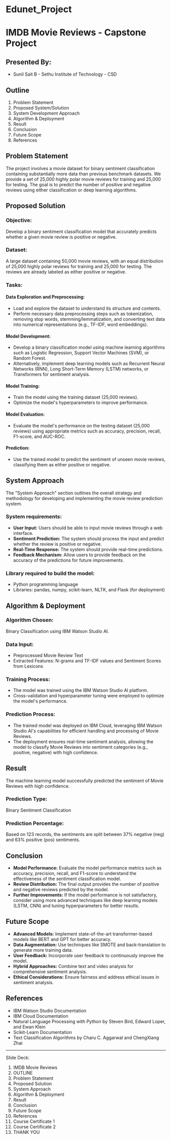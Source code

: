 # Edunet_Project

# IMDB Movie Reviews - Capstone Project

## Presented By:
- Sunil Sait B - Sethu Institute of Technology - CSD

## Outline
1. Problem Statement
2. Proposed System/Solution
3. System Development Approach
4. Algorithm & Deployment
5. Result
6. Conclusion
7. Future Scope
8. References

## Problem Statement
The project involves a movie dataset for binary sentiment classification containing substantially more data than previous benchmark datasets. We provide a set of 25,000 highly polar movie reviews for training and 25,000 for testing. The goal is to predict the number of positive and negative reviews using either classification or deep learning algorithms.

## Proposed Solution
### Objective:
Develop a binary sentiment classification model that accurately predicts whether a given movie review is positive or negative.

### Dataset:
A large dataset containing 50,000 movie reviews, with an equal distribution of 25,000 highly polar reviews for training and 25,000 for testing. The reviews are already labeled as either positive or negative.

### Tasks:
#### Data Exploration and Preprocessing:
- Load and explore the dataset to understand its structure and contents.
- Perform necessary data preprocessing steps such as tokenization, removing stop words, stemming/lemmatization, and converting text data into numerical representations (e.g., TF-IDF, word embeddings).

#### Model Development:
- Develop a binary classification model using machine learning algorithms such as Logistic Regression, Support Vector Machines (SVM), or Random Forest.
- Alternatively, implement deep learning models such as Recurrent Neural Networks (RNN), Long Short-Term Memory (LSTM) networks, or Transformers for sentiment analysis.

#### Model Training:
- Train the model using the training dataset (25,000 reviews).
- Optimize the model's hyperparameters to improve performance.

#### Model Evaluation:
- Evaluate the model's performance on the testing dataset (25,000 reviews) using appropriate metrics such as accuracy, precision, recall, F1-score, and AUC-ROC.

#### Prediction:
- Use the trained model to predict the sentiment of unseen movie reviews, classifying them as either positive or negative.

## System Approach
The "System Approach" section outlines the overall strategy and methodology for developing and implementing the movie review prediction system.

### System requirements:
- **User Input:** Users should be able to input movie reviews through a web interface.
- **Sentiment Prediction:** The system should process the input and predict whether the review is positive or negative.
- **Real-Time Response:** The system should provide real-time predictions.
- **Feedback Mechanism:** Allow users to provide feedback on the accuracy of the predictions for future improvements.

### Library required to build the model:
- Python programming language
- Libraries: pandas, numpy, scikit-learn, NLTK, and Flask (for deployment)

## Algorithm & Deployment
### Algorithm Chosen:
Binary Classification using IBM Watson Studio AI.

### Data Input:
- Preprocessed Movie Review Text
- Extracted Features: N-grams and TF-IDF values and Sentiment Scores from Lexicons

### Training Process:
- The model was trained using the IBM Watson Studio AI platform.
- Cross-validation and hyperparameter tuning were employed to optimize the model's performance.

### Prediction Process:
- The trained model was deployed on IBM Cloud, leveraging IBM Watson Studio AI's capabilities for efficient handling and processing of Movie Reviews.
- The deployment ensures real-time sentiment analysis, allowing the model to classify Movie Reviews into sentiment categories (e.g., positive, negative) with high confidence.

## Result
The machine learning model successfully predicted the sentiment of Movie Reviews with high confidence.

### Prediction Type:
Binary Sentiment Classification 

### Prediction Percentage:
Based on 123 records, the sentiments are split between 37% negative (neg) and 63% positive (pos) sentiments.

## Conclusion
- **Model Performance:** Evaluate the model performance metrics such as accuracy, precision, recall, and F1-score to understand the effectiveness of the sentiment classification model.
- **Review Distribution:** The final output provides the number of positive and negative reviews predicted by the model.
- **Further Improvements:** If the model performance is not satisfactory, consider using more advanced techniques like deep learning models (LSTM, CNN) and tuning hyperparameters for better results.

## Future Scope
- **Advanced Models:** Implement state-of-the-art transformer-based models like BERT and GPT for better accuracy.
- **Data Augmentation:** Use techniques like SMOTE and back-translation to generate more training data.
- **User Feedback:** Incorporate user feedback to continuously improve the model.
- **Hybrid Approaches:** Combine text and video analysis for comprehensive sentiment analysis.
- **Ethical Considerations:** Ensure fairness and address ethical issues in sentiment analysis.

## References
- IBM Watson Studio Documentation
- IBM Cloud Documentation
- Natural Language Processing with Python by Steven Bird, Edward Loper, and Ewan Klein
- Scikit-Learn Documentation
- Text Classification Algorithms by Charu C. Aggarwal and ChengXiang Zhai

---

Slide Deck:
1. IMDB Movie Reviews
2. OUTLINE
3. Problem Statement
4. Proposed Solution
5. System Approach
6. Algorithm & Deployment
7. Result
8. Conclusion
9. Future Scope
10. References
11. Course Certificate 1
12. Course Certificate 2
13. THANK YOU
